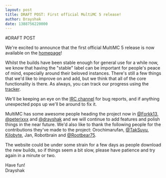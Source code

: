 ```yaml
---
layout: post
title: DRAFT POST: First official MultiMC 5 release!
author: Drayshak
date: 1388756220000
---
```


#DRAFT POST

We're excited to announce that the first official MultiMC 5 release is now available on the [homepage](/)!

Whilst the builds have been stable enough for general use for a while now, we know that having the "stable" label can be important for people's peace of mind, especially around their beloved instances. There's still a few things that we'd like to improve on and add, but we think that all of the core functionality is there. As always, you can track our progress using the [tracker](https://www.pivotaltracker.com/s/projects/869353).

We'll be keeping an eye on the [IRC channel](http://webchat.esper.net/?nick=&channels=MultiMC) for bug reports, and if anything unexpected pops up we'll be around to fix it.

MultiMC has some awesome people heading the project now in [@Forkk13](https://twitter.com/forkk13), [@peterixxx](https://twitter.com/peterixxx) and [@drayshak](https://twitter.com/drayshak) and we will continue to add features and polish things in the near future. We'd also like to thank the following people for the contributions they've made to the project: Orochimarufan, [@TakSuyu](https://twitter.com/TakSuyu), [Kilobyte](https://twitter.com/Stiepen22), Jan, Robotbrain and [@Rootbear75](https://twitter.com/rootbear75).

The website could be under some strain for a few days as people download the new builds, so if things seem a bit slow, please have patience and try again in a minute or two.

Have fun!   
Drayshak
